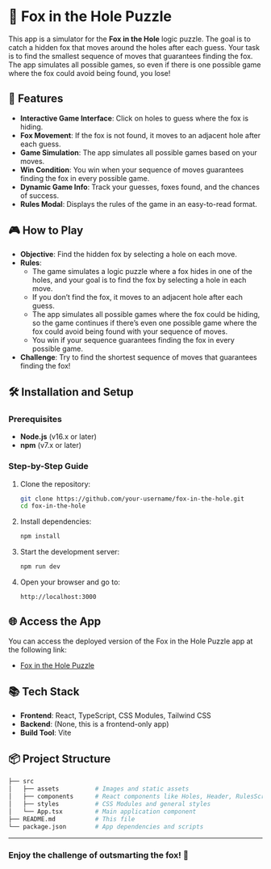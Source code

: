 # 🦊 Fox in the Hole Puzzle

This app is a simulator for the **Fox in the Hole** logic puzzle. The goal is to catch a hidden fox that moves around the holes after each guess. Your task is to find the smallest sequence of moves that guarantees finding the fox. The app simulates all possible games, so even if there is one possible game where the fox could avoid being found, you lose!

## 🚀 Features

- **Interactive Game Interface**: Click on holes to guess where the fox is hiding.
- **Fox Movement**: If the fox is not found, it moves to an adjacent hole after each guess.
- **Game Simulation**: The app simulates all possible games based on your moves.
- **Win Condition**: You win when your sequence of moves guarantees finding the fox in every possible game.
- **Dynamic Game Info**: Track your guesses, foxes found, and the chances of success.
- **Rules Modal**: Displays the rules of the game in an easy-to-read format.

## 🎮 How to Play

- **Objective**: Find the hidden fox by selecting a hole on each move.
- **Rules**:
    - The game simulates a logic puzzle where a fox hides in one of the holes, and your goal is to find the fox by selecting a hole in each move.
    - If you don’t find the fox, it moves to an adjacent hole after each guess.
    - The app simulates all possible games where the fox could be hiding, so the game continues if there’s even one possible game where the fox could avoid being found with your sequence of moves.
    - You win if your sequence guarantees finding the fox in every possible game.
- **Challenge**: Try to find the shortest sequence of moves that guarantees finding the fox!

## 🛠️ Installation and Setup

### Prerequisites
- **Node.js** (v16.x or later)
- **npm** (v7.x or later)

### Step-by-Step Guide

1. Clone the repository:
    ```bash
    git clone https://github.com/your-username/fox-in-the-hole.git
    cd fox-in-the-hole
    ```

2. Install dependencies:
    ```bash
    npm install
    ```

3. Start the development server:
    ```bash
    npm run dev
    ```

4. Open your browser and go to:
    ```
    http://localhost:3000
    ```

## 🌐 Access the App

You can access the deployed version of the Fox in the Hole Puzzle app at the following link:

- [Fox in the Hole Puzzle](https://your-username.github.io/fox-in-the-hole/)

## 📚 Tech Stack

- **Frontend**: React, TypeScript, CSS Modules, Tailwind CSS
- **Backend**: (None, this is a frontend-only app)
- **Build Tool**: Vite

## 📦 Project Structure

```bash
├── src
│   ├── assets          # Images and static assets
│   ├── components      # React components like Holes, Header, RulesScreen
│   ├── styles          # CSS Modules and general styles
│   └── App.tsx         # Main application component
├── README.md           # This file
└── package.json        # App dependencies and scripts
```
---

### Enjoy the challenge of outsmarting the fox! 🦊
